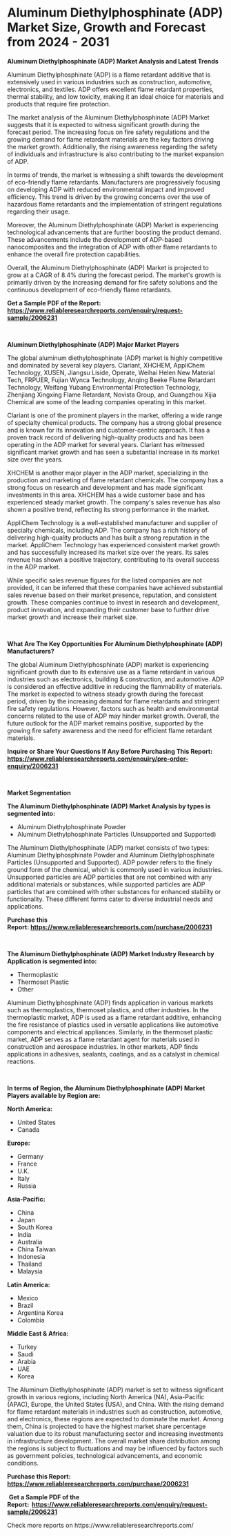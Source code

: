 <p><h1>Aluminum Diethylphosphinate (ADP) Market Size, Growth and Forecast from 2024 - 2031</h1></p><p><strong>Aluminum Diethylphosphinate (ADP) Market Analysis and Latest Trends</strong></p>
<p><p>Aluminum Diethylphosphinate (ADP) is a flame retardant additive that is extensively used in various industries such as construction, automotive, electronics, and textiles. ADP offers excellent flame retardant properties, thermal stability, and low toxicity, making it an ideal choice for materials and products that require fire protection.</p><p>The market analysis of the Aluminum Diethylphosphinate (ADP) Market suggests that it is expected to witness significant growth during the forecast period. The increasing focus on fire safety regulations and the growing demand for flame retardant materials are the key factors driving the market growth. Additionally, the rising awareness regarding the safety of individuals and infrastructure is also contributing to the market expansion of ADP.</p><p>In terms of trends, the market is witnessing a shift towards the development of eco-friendly flame retardants. Manufacturers are progressively focusing on developing ADP with reduced environmental impact and improved efficiency. This trend is driven by the growing concerns over the use of hazardous flame retardants and the implementation of stringent regulations regarding their usage.</p><p>Moreover, the Aluminum Diethylphosphinate (ADP) Market is experiencing technological advancements that are further boosting the product demand. These advancements include the development of ADP-based nanocomposites and the integration of ADP with other flame retardants to enhance the overall fire protection capabilities.</p><p>Overall, the Aluminum Diethylphosphinate (ADP) Market is projected to grow at a CAGR of 8.4% during the forecast period. The market's growth is primarily driven by the increasing demand for fire safety solutions and the continuous development of eco-friendly flame retardants.</p></p>
<p><strong>Get a Sample PDF of the Report:&nbsp; <a href="https://www.reliableresearchreports.com/enquiry/request-sample/2006231">https://www.reliableresearchreports.com/enquiry/request-sample/2006231</a></strong></p>
<p>&nbsp;</p>
<p><strong>Aluminum Diethylphosphinate (ADP) Major Market Players</strong></p>
<p><p>The global aluminum diethylphosphinate (ADP) market is highly competitive and dominated by several key players. Clariant, XHCHEM, AppliChem Technology, XUSEN, Jiangsu Liside, Operate, Weihai Helen New Material Tech, FRPUER, Fujian Wynca Technology, Anqing Beeke Flame Retardant Technology, Weifang Yubang Environmental Protection Technology, Zhenjiang Xingxing Flame Retardant, Novista Group, and Guangzhou Xijia Chemical are some of the leading companies operating in this market.</p><p>Clariant is one of the prominent players in the market, offering a wide range of specialty chemical products. The company has a strong global presence and is known for its innovation and customer-centric approach. It has a proven track record of delivering high-quality products and has been operating in the ADP market for several years. Clariant has witnessed significant market growth and has seen a substantial increase in its market size over the years.</p><p>XHCHEM is another major player in the ADP market, specializing in the production and marketing of flame retardant chemicals. The company has a strong focus on research and development and has made significant investments in this area. XHCHEM has a wide customer base and has experienced steady market growth. The company's sales revenue has also shown a positive trend, reflecting its strong performance in the market.</p><p>AppliChem Technology is a well-established manufacturer and supplier of specialty chemicals, including ADP. The company has a rich history of delivering high-quality products and has built a strong reputation in the market. AppliChem Technology has experienced consistent market growth and has successfully increased its market size over the years. Its sales revenue has shown a positive trajectory, contributing to its overall success in the ADP market.</p><p>While specific sales revenue figures for the listed companies are not provided, it can be inferred that these companies have achieved substantial sales revenue based on their market presence, reputation, and consistent growth. These companies continue to invest in research and development, product innovation, and expanding their customer base to further drive market growth and increase their market size.</p></p>
<p>&nbsp;</p>
<p><strong>What Are The Key Opportunities For Aluminum Diethylphosphinate (ADP) Manufacturers?</strong></p>
<p><p>The global Aluminum Diethylphosphinate (ADP) market is experiencing significant growth due to its extensive use as a flame retardant in various industries such as electronics, building & construction, and automotive. ADP is considered an effective additive in reducing the flammability of materials. The market is expected to witness steady growth during the forecast period, driven by the increasing demand for flame retardants and stringent fire safety regulations. However, factors such as health and environmental concerns related to the use of ADP may hinder market growth. Overall, the future outlook for the ADP market remains positive, supported by the growing fire safety awareness and the need for efficient flame retardant materials.</p></p>
<p><strong>Inquire or Share Your Questions If Any Before Purchasing This Report: <a href="https://www.reliableresearchreports.com/enquiry/pre-order-enquiry/2006231">https://www.reliableresearchreports.com/enquiry/pre-order-enquiry/2006231</a></strong></p>
<p>&nbsp;</p>
<p><strong>Market Segmentation</strong></p>
<p><strong>The Aluminum Diethylphosphinate (ADP) Market Analysis by types is segmented into:</strong></p>
<p><ul><li>Aluminum Diethylphosphinate Powder</li><li>Aluminum Diethylphosphinate Particles (Unsupported and Supported)</li></ul></p>
<p><p>The Aluminum Diethylphosphinate (ADP) market consists of two types: Aluminum Diethylphosphinate Powder and Aluminum Diethylphosphinate Particles (Unsupported and Supported). ADP powder refers to the finely ground form of the chemical, which is commonly used in various industries. Unsupported particles are ADP particles that are not combined with any additional materials or substances, while supported particles are ADP particles that are combined with other substances for enhanced stability or functionality. These different forms cater to diverse industrial needs and applications.</p></p>
<p><strong>Purchase this Report:&nbsp;<a href="https://www.reliableresearchreports.com/purchase/2006231">https://www.reliableresearchreports.com/purchase/2006231</a></strong></p>
<p>&nbsp;</p>
<p><strong>The Aluminum Diethylphosphinate (ADP) Market Industry Research by Application is segmented into:</strong></p>
<p><ul><li>Thermoplastic</li><li>Thermoset Plastic</li><li>Other</li></ul></p>
<p><p>Aluminum Diethylphosphinate (ADP) finds application in various markets such as thermoplastics, thermoset plastics, and other industries. In the thermoplastic market, ADP is used as a flame retardant additive, enhancing the fire resistance of plastics used in versatile applications like automotive components and electrical appliances. Similarly, in the thermoset plastic market, ADP serves as a flame retardant agent for materials used in construction and aerospace industries. In other markets, ADP finds applications in adhesives, sealants, coatings, and as a catalyst in chemical reactions.</p></p>
<p>&nbsp;</p>
<p><strong>In terms of Region, the Aluminum Diethylphosphinate (ADP) Market Players available by Region are:</strong></p>
<p>
    <p> <strong> North America: </strong>
        <ul>
            <li>United States</li>
            <li>Canada</li>
        </ul>
        </p> 
    <p> <strong> Europe: </strong>
        <ul>
            <li>Germany</li>
            <li>France</li>
            <li>U.K.</li>
            <li>Italy</li>
            <li>Russia</li>
        </ul>
        </p> 
    <p> <strong> Asia-Pacific: </strong>
        <ul>
            <li>China</li>
            <li>Japan</li>
            <li>South Korea</li>
            <li>India</li>
            <li>Australia</li>
            <li>China Taiwan</li>
            <li>Indonesia</li>
            <li>Thailand</li>
            <li>Malaysia</li>
        </ul>
        </p> 
    <p> <strong> Latin America: </strong>
        <ul>
            <li>Mexico</li>
            <li>Brazil</li>
            <li>Argentina Korea</li>
            <li>Colombia</li>
        </ul>
        </p> 
    <p> <strong> Middle East & Africa: </strong>
        <ul>
            <li>Turkey</li>
            <li>Saudi</li>
            <li>Arabia</li>
            <li>UAE</li>
            <li>Korea</li>
        </ul>
    </p>
    </p>
<p><p>The Aluminum Diethylphosphinate (ADP) market is set to witness significant growth in various regions, including North America (NA), Asia-Pacific (APAC), Europe, the United States (USA), and China. With the rising demand for flame retardant materials in industries such as construction, automotive, and electronics, these regions are expected to dominate the market. Among them, China is projected to have the highest market share percentage valuation due to its robust manufacturing sector and increasing investments in infrastructure development. The overall market share distribution among the regions is subject to fluctuations and may be influenced by factors such as government policies, technological advancements, and economic conditions.</p></p>
<p><strong>Purchase this Report: <a href="https://www.reliableresearchreports.com/purchase/2006231">https://www.reliableresearchreports.com/purchase/2006231</a></strong></p>
<p>&nbsp;<strong>Get a Sample PDF of the Report:&nbsp;&nbsp;<a href="https://www.reliableresearchreports.com/enquiry/request-sample/2006231">https://www.reliableresearchreports.com/enquiry/request-sample/2006231</a></strong></p>
<p><strong></strong></p>
<p>Check more reports on https://www.reliableresearchreports.com/</p>